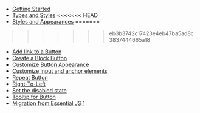 * [Getting Started](button/es5-getting-started.md)
* [Types and Styles](button/types-and-styles.md)
<<<<<<< HEAD
* [Styles and Appearances](button/style-and-appearance.md)
=======
>>>>>>> eb3b3742c17423e4eb47ba5ad8c3837444665a18
* [Add link to a Button](button/how-to/add-link-to-a-button.md)
* [Create a Block Button](button/how-to/create-a-block-button.md)
* [Customize Button Appearance](button/how-to/customize-button-appearance.md)
* [Customize input and anchor elements](button/how-to/customize-input-and-anchor-elements.md)
* [Repeat Button](button/how-to/repeat-button.md)
* [Right-To-Left](button/how-to/right-to-left.md)
* [Set the disabled state](button/how-to/set-the-disabled-state.md)
* [Tooltip for Button](button/how-to/tooltip-for-button.md)
* [Migration from Essential JS 1](button/ej1-api-migration.md)